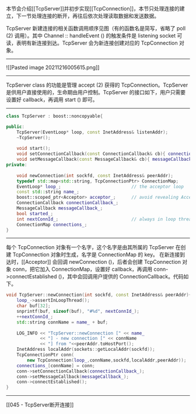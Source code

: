 

本节会介绍[[TcpServer]]并初步实现[[TcpConnection]]，本节只处理连接的建立，下一节处理连接的断开，再往后依次处理读取数据和发送数据。


TcpServer 新建连接的相关函数调用顺序见图（有的函数名是简写，省略了 poll (2) 调用）。其中 Channel :: handleEvent () 的触发条件是 listening socket 可读，表明有新连接到达。TcpServer 会为新连接创建对应的 TcpConnection 对象。

---

![[Pasted image 20211216005615.png]]


---

TcpServer class 的功能是管理 accept (2) 获得的 TcpConnection。TcpServer 是供用户直接使用的，生命期由用户控制。TcpServer 的接口如下，用户只需要设置好 callback，再调用 start () 即可。

---

```c++
class TcpServer : boost::noncopyable{

public:
	TcpServer(EventLoop* loop, const InetAddress& listenAddr);
	~TcpServer();
	
	void start();
	void setConnectionCallback(const ConnectionCallback& cb){ connectionCallback_ = cb; }
	void setMessageCallback(const MessageCallback& cb){ messageCallback_ = cb; }
private:
	
	void newConnection(int sockfd, const InetAddress& peerAddr);
	typedef std::map<std::string, TcpConnectionPtr> ConnectionMap;
	EventLoop* loop_;							// the acceptor loop
	const std::string name_;
	boost::scoped_ptr<Acceptor> acceptor_;		// avoid revealing Acceptor
	ConnectionCallback connectionCallback_;
	MessageCallback messageCallback_;
	bool started_;
	int nextConnId_;							// always in loop thread
	ConnectionMap connections_;
}

```

---


每个 TcpConnection 对象有一个名字，这个名字是由其所属的 TcpServer 在创建 TcpConnection 对象时生成，名字是 ConnectionMap 的 key。
在新连接到达时，[[Acceptor]] 会回调 newConnection ()，后者会创建 TcpConnection 对象 conn，把它加入 ConnectionMap，设置好 callback，再调用 conn->connectEstablished ()，其中会回调用户提供的 ConnectionCallback。代码如下。

```c++
void TcpServer::newConnection(int sockfd, const InetAddress& peerAddr){
	loop_->assertInLoopThread();
	char buf[32];
	snprintf(buf, sizeof(buf), "#%d", nextConnId_);
	++nextConnId_;
	std::string connName = name_ + buf;
	
	LOG_INFO << "TcpServer::newConnection [" << name_
			 << "] - new connection [" << connName
			 << "] from "<<peerAddr.toHostPort();
	InetAddress localAddr(sockets::getLocalAddr(sockfd));
	TcpConnectionPtr conn(
		new TcpConnection(loop_,connName,sockfd,localAddr,peerAddr));
	connections_[connName] = conn;
	conn->setConnectionCallback(connectionCallback_);
	conn->setMessageCallback(messageCallback_);
	conn->connectEstablished();
}

```


---

[[045 - TcpServer断开连接]]
